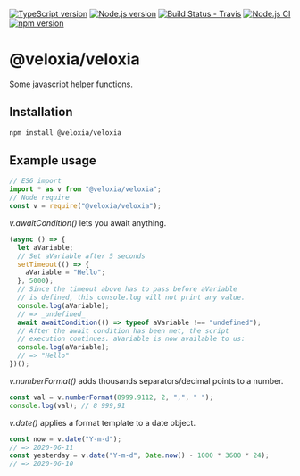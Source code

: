 [![TypeScript version][ts-badge]][typescript-38]
[![Node.js version][nodejs-badge]][nodejs]
[![Build Status - Travis][travis-badge]][travis-ci]
[![Node.js CI][ga-badge]][ga-ci]
[![npm version](https://img.shields.io/npm/v/@veloxia/veloxia.svg)](https://www.npmjs.com/package/@veloxia/veloxia)

# @veloxia/veloxia

Some javascript helper functions.

## Installation

```bash
npm install @veloxia/veloxia
```

## Example usage

```javascript
// ES6 import
import * as v from "@veloxia/veloxia";
// Node require
const v = require("@veloxia/veloxia");
```

_v.awaitCondition()_ lets you await anything.

```javascript
(async () => {
  let aVariable;
  // Set aVariable after 5 seconds
  setTimeout(() => {
    aVariable = "Hello";
  }, 5000);
  // Since the timeout above has to pass before aVariable
  // is defined, this console.log will not print any value.
  console.log(aVariable);
  // => _undefined_
  await awaitCondition(() => typeof aVariable !== "undefined");
  // After the await condition has been met, the script
  // execution continues. aVariable is now available to us:
  console.log(aVariable);
  // => "Hello"
})();
```

_v.numberFormat()_ adds thousands separators/decimal points to a number.

```javascript
const val = v.numberFormat(8999.9112, 2, ",", " ");
console.log(val); // 8 999,91
```

_v.date()_ applies a format template to a date object.

```javascript
const now = v.date("Y-m-d");
// => 2020-06-11
const yesterday = v.date("Y-m-d", Date.now() - 1000 * 3600 * 24);
// => 2020-06-10
```

[ts-badge]: https://img.shields.io/badge/TypeScript-3.8-blue.svg
[nodejs-badge]: https://img.shields.io/badge/Node.js->=%2012.13-blue.svg
[nodejs]: https://nodejs.org/dist/latest-v12.x/docs/api/
[travis-badge]: https://travis-ci.org/veloxiadev/veloxia.js.svg?branch=master
[travis-ci]: https://travis-ci.org/github/veloxiadev/veloxia.js
[typescript]: https://www.typescriptlang.org/
[typescript-38]: https://www.typescriptlang.org/docs/handbook/release-notes/typescript-3-8.html
[ga-badge]: https://github.com/veloxiadev/veloxia.js/workflows/Node.js%20CI/badge.svg
[ga-ci]: https://github.com/veloxiadev/veloxia.js/actions
